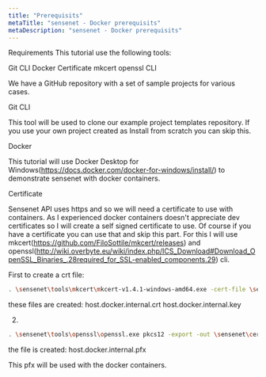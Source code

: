 ```yaml
---
title: "Prerequisits"
metaTitle: "sensenet - Docker prerequisits"
metaDescription: "sensenet - Docker prerequisits"
---
```


Requirements
This tutorial use the following tools:

Git CLI
Docker 
Certificate
    mkcert
    openssl CLI

We have a GitHub repository with a set of sample projects for various cases.

Git CLI

This tool will be used to clone our example project templates repository. If you use your own project created as Install from scratch you can skip this.

Docker 

This tutorial will use Docker Desktop for Windows(https://docs.docker.com/docker-for-windows/install/) to demonstrate sensenet with docker containers.

Certificate

Sensenet API uses https and so we will need a certificate to use with containers. As I experienced docker containers doesn't appreciate dev certificates so I will create a self signed certificate to use. Of course if you have a certificate you can use that and skip this part. For this I will use mkcert(https://github.com/FiloSottile/mkcert/releases) and openssl(http://wiki.overbyte.eu/wiki/index.php/ICS_Download#Download_OpenSSL_Binaries_.28required_for_SSL-enabled_components.29) cli.

First to create a crt file:
```bash
. \sensenet\tools\mkcert\mkcert-v1.4.1-windows-amd64.exe -cert-file \sensenet\cert\host.docker.internal.crt -key-file \sensenet\cert\host.docker.internal.key -install host.docker.internal *.host.docker.internal localhost 127.0.0.1 ::1
```

these files are created:
    host.docker.internal.crt
    host.docker.internal.key

2.
```bash
. \sensenet\tools\openssl\openssl.exe pkcs12 -export -out \sensenet\cert\host.docker.internal.pfx -inkey \sensenet\cert\host.docker.internal.key -in \sensenet\cert\host.docker.internal.crt -password pass:secretpassword
```

the file is created:
    host.docker.internal.pfx

This pfx will be used with the docker containers.